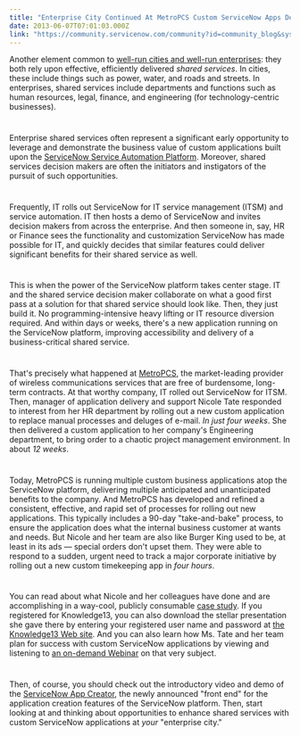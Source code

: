```yaml
---
title: "Enterprise City Continued At MetroPCS Custom ServiceNow Apps Deliver Shared Benefits to Shared Services"
date: 2013-06-07T07:01:03.000Z
link: "https://community.servicenow.com/community?id=community_blog&sys_id=ad2e666ddbd0dbc01dcaf3231f9619f6"
---
```

<p>Another element common to <a title="" _jive_internal="true" data-containerid="2927" data-containertype="37" data-objectid="2723" data-objecttype="38" href="/community?id=community_blog&sys_id=1d2e666ddbd0dbc01dcaf3231f961960">well-run cities and well-run enterprises</a>: they both rely upon effective, efficiently delivered <em>shared services</em>. In cities, these include things such as power, water, and roads and streets. In enterprises, shared services include departments and functions such as human resources, legal, finance, and engineering (for technology-centric businesses).</p><p style="min-height: 8pt; height: 8pt; padding: 0px;">  </p><p>Enterprise shared services often represent a significant early opportunity to leverage and demonstrate the business value of custom applications built upon the <a title="k-external-small" class="jive-link-external-small" href="http://www.servicenow.com/platform.do" rel="nofollow" target="_blank">ServiceNow Service Automation Platform</a>. Moreover, shared services decision makers are often the initiators and instigators of the pursuit of such opportunities.</p><p style="min-height: 8pt; height: 8pt; padding: 0px;">  </p><p>Frequently, IT rolls out ServiceNow for IT service management (ITSM) and service automation. IT then hosts a demo of ServiceNow and invites decision makers from across the enterprise. And then someone in, say, HR or Finance sees the functionality and customization ServiceNow has made possible for IT, and quickly decides that similar features could deliver significant benefits for their shared service as well.</p><p style="min-height: 8pt; height: 8pt; padding: 0px;">  </p><p>This is when the power of the ServiceNow platform takes center stage. IT and the shared service decision maker collaborate on what a good first pass at a solution for that shared service should look like. Then, they just build it. No programming-intensive heavy lifting or IT resource diversion required. And within days or weeks, there's a new application running on the ServiceNow platform, improving accessibility and delivery of a business-critical shared service.</p><p style="min-height: 8pt; height: 8pt; padding: 0px;">  </p><p>That's precisely what happened at <a title="k-external-small" class="jive-link-external-small" href="http://www.metropcs.com/" rel="nofollow" target="_blank">MetroPCS</a>, the market-leading provider of wireless communications services that are free of burdensome, long-term contracts. At that worthy company, IT rolled out ServiceNow for ITSM. Then, manager of application delivery and support Nicole Tate responded to interest from her HR department by rolling out a new custom application to replace manual processes and deluges of e-mail. <em>In just four weeks</em>. She then delivered a custom application to her company's Engineering department, to bring order to a chaotic project management environment. In about <em>12 weeks</em>.</p><p style="min-height: 8pt; height: 8pt; padding: 0px;">  </p><p>Today, MetroPCS is running multiple custom business applications atop the ServiceNow platform, delivering multiple anticipated and unanticipated benefits to the company. And MetroPCS has developed and refined a consistent, effective, and rapid set of processes for rolling out new applications. This typically includes a 90-day "take-and-bake" process, to ensure the application does what the internal business customer at wants and needs. But Nicole and her team are also like Burger King used to be, at least in its ads — special orders don't upset them. They were able to respond to a sudden, urgent need to track a major corporate initiative by rolling out a new custom timekeeping app in <em>four hours</em>.</p><p style="min-height: 8pt; height: 8pt; padding: 0px;">  </p><p>You can read about what Nicole and her colleagues have done and are accomplishing in a way-cool, publicly consumable <a title="k-external-small" class="jive-link-external-small" href="http://www.servicenow.com/resources.html#filterOneTags=servicenow%3Aarticle-types/case-study" rel="nofollow" target="_blank">case study</a>. If you registered for Knowledge13, you can also download the stellar presentation she gave there by entering your registered user name and password at <a title="" _jive_internal="true" href="/blog/ https:/knowledge.servicenow.com/k13" rel="nofollow" target="_blank">the Knowledge13 Web site</a>. And you can also learn how Ms. Tate and her team plan for success with custom ServiceNow applications by viewing and listening to <a title="" _jive_internal="true" href="/blog/ http:/www.servicenow.com/knowledge.do?sysparm_document_key=kb_knowledge,2397e5736fc9cd006e28e13f9f3ee40d" rel="nofollow" target="_blank">an on-demand Webinar</a> on that very subject.</p><p style="min-height: 8pt; height: 8pt; padding: 0px;">  </p><p>Then, of course, you should check out the introductory video and demo of the <a title="k-external-small" class="jive-link-external-small" href="https://demochannel.service-now.com/" rel="nofollow" target="_blank">ServiceNow App Creator</a>, the newly announced "front end" for the application creation features of the ServiceNow platform. Then, start looking at and thinking about opportunities to enhance shared services with custom ServiceNow applications at <em>your</em> "enterprise city."</p>